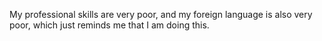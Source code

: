 My professional skills are very poor, and my foreign language is also very poor,
which just reminds me that I am doing this.
